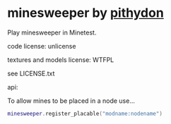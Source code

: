 # minesweeper by [pithydon]

Play minesweeper in Minetest.

code license: unlicense

textures and models license: WTFPL

see LICENSE.txt

api:

To allow mines to be placed in a node use...

```lua
minesweeper.register_placable("modname:nodename")
```

[pithydon]: <https://github.com/pithydon>
